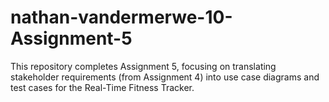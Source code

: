 # nathan-vandermerwe-10-Assignment-5
This repository completes Assignment 5, focusing on translating stakeholder requirements (from Assignment 4) into use case diagrams and test cases for the Real-Time Fitness Tracker.
